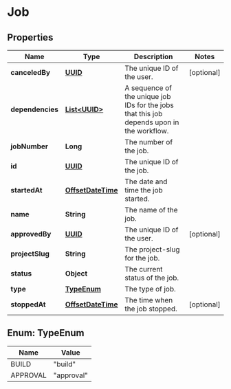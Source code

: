 

# Job

## Properties

Name | Type | Description | Notes
------------ | ------------- | ------------- | -------------
**canceledBy** | [**UUID**](UUID.md) | The unique ID of the user. |  [optional]
**dependencies** | [**List&lt;UUID&gt;**](UUID.md) | A sequence of the unique job IDs for the jobs that this job depends upon in the workflow. | 
**jobNumber** | **Long** | The number of the job. | 
**id** | [**UUID**](UUID.md) | The unique ID of the job. | 
**startedAt** | [**OffsetDateTime**](OffsetDateTime.md) | The date and time the job started. | 
**name** | **String** | The name of the job. | 
**approvedBy** | [**UUID**](UUID.md) | The unique ID of the user. |  [optional]
**projectSlug** | **String** | The project-slug for the job. | 
**status** | **Object** | The current status of the job. | 
**type** | [**TypeEnum**](#TypeEnum) | The type of job. | 
**stoppedAt** | [**OffsetDateTime**](OffsetDateTime.md) | The time when the job stopped. |  [optional]



## Enum: TypeEnum

Name | Value
---- | -----
BUILD | &quot;build&quot;
APPROVAL | &quot;approval&quot;



